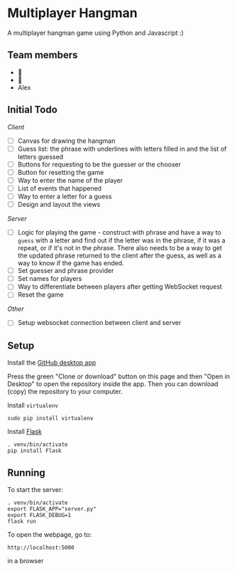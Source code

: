 # Multiplayer Hangman

A multiplayer hangman game using Python and Javascript :)


## Team members

- 🐹
- 🐼
- Alex


## Initial Todo

*Client*

- [ ] Canvas for drawing the hangman
- [ ] Guess list: the phrase with underlines with letters filled in and the list of letters guessed
- [ ] Buttons for requesting to be the guesser or the chooser
- [ ] Button for resetting the game
- [ ] Way to enter the name of the player
- [ ] List of events that happened
- [ ] Way to enter a letter for a guess
- [ ] Design and layout the views

*Server*

- [ ] Logic for playing the game - construct with phrase and have a way to `guess` with a letter and find out if the letter was in the phrase, if it was a repeat, or if it's not in the phrase. There also needs to be a way to get the updated phrase returned to the client after the guess, as well as a way to know if the game has ended.
- [ ] Set guesser and phrase provider
- [ ] Set names for players
- [ ] Way to differentiate between players after getting WebSocket request
- [ ] Reset the game

*Other*

- [ ] Setup websocket connection between client and server


## Setup

Install the [GitHub desktop app](https://desktop.github.com)

Press the green "Clone or download" button on this page and then "Open in Desktop" to open the repository inside the app. Then you can download (copy) the repository to your computer.

Install `virtualenv`

```
sudo pip install virtualenv
```

Install [Flask](http://flask.pocoo.org/docs/0.12/installation/#installation)

```
. venv/bin/activate
pip install Flask
```


## Running

To start the server:

```
. venv/bin/activate
export FLASK_APP="server.py"
export FLASK_DEBUG=1
flask run
```

To open the webpage, go to:

```
http://localhost:5000
```

in a browser
